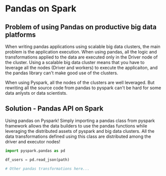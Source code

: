# Pandas on Spark

## Problem of using Pandas on productive big data platforms

When writing pandas applications using scalable big data clusters, the main problem is the application execution. When using pandas, all the logic and transformations applied to the data are executed only in the Driver node of the cluster. Using a scalable big data cluster means that you have to leverage all the nodes (Driver and workers) to execute the applicaiton, and the pandas library can't make good use of the clusters.

When using Pyspark, all the nodes of the clusters are well leveraged. But rewriting all the source code from pandas to pyspark can't be hard for some data anlysts or data scientists.

## Solution - Pandas API on Spark

Using pandas on Pyspark! Simply importing a pandas class from pyspark framework allows the data builders to use the pandas functions while leveraging the distributed assets of pyspark and big data clusters. All the data transformations defined using this class are distributed among the driver and executor nodes!

```Python
import pyspark.pandas as pd

df_users = pd.read_json(path)

# Other pandas transformations here...
```

